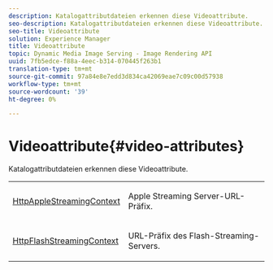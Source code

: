 ```yaml
---
description: Katalogattributdateien erkennen diese Videoattribute.
seo-description: Katalogattributdateien erkennen diese Videoattribute.
seo-title: Videoattribute
solution: Experience Manager
title: Videoattribute
topic: Dynamic Media Image Serving - Image Rendering API
uuid: 7fb5edce-f88a-4eec-b314-070445f263b1
translation-type: tm+mt
source-git-commit: 97a84e8e7edd3d834ca42069eae7c09c00d57938
workflow-type: tm+mt
source-wordcount: '39'
ht-degree: 0%

---
```



# Videoattribute{#video-attributes}

Katalogattributdateien erkennen diese Videoattribute.

<table id="simpletable_1BA1280A92F740549FE4DB8907789F0B"> 
 <tr class="strow"> 
  <td class="stentry"> <p><span class="codeph"> <a href="../../../../../../is-api/image-catalog/image-serving-api-ref/c-image-catalog-reference/c-attributes-reference/r-httpapplestreamingcontext.md#reference-1c3c53b5823c41e98e4d6303e0ac2983" type="reference" format="dita" scope="local"> HttpAppleStreamingContext</a></span> </p></td> 
  <td class="stentry"> <p>Apple Streaming Server-URL-Präfix. </p></td> 
 </tr> 
 <tr class="strow"> 
  <td class="stentry"> <p><span class="codeph"> <a href="../../../../../../is-api/image-catalog/image-serving-api-ref/c-image-catalog-reference/c-attributes-reference/r-httpflashstreamingcontext.md#reference-c540fe87640e41f7a689a14a05ef5c72" type="reference" format="dita" scope="local"> HttpFlashStreamingContext</a> </span> </p></td> 
  <td class="stentry"> <p>URL-Präfix des Flash-Streaming-Servers. </p></td> 
 </tr> 
</table>

